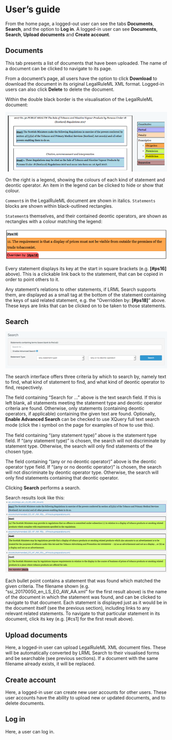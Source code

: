 # User’s guide

From the home page, a logged-out user can see the tabs **Documents**, **Search**, and the option to **Log in**. A logged-in user can see **Documents**, **Search**, **Upload documents** and **Create account**.

## Documents
This tab presents a list of documents that have been uploaded. The name of a document can be clicked to navigate to its page.

From a document’s page, all users have the option to click **Download** to download the document in its original LegalRuleML XML format. Logged-in users can also click **Delete** to delete the document.

Within the double black border is the visualisation of the LegalRuleML document:

![Image of a visualisation of LegalRuleML document showing two statements on the left, and a coloured legend on the right](docview.png)

On the right is a legend, showing the colours of each kind of statement and deontic operator. An item in the legend can be clicked to hide or show that colour.

`Comment`s in the LegalRuleML document are shown in italics. `Statements` blocks are shown within black-outlined rectangles.

`Statement`s themselves, and their contained deontic operators, are shown as rectangles with a colour matching the legend:

![Image of a visualisation of a LegalRuleML prescriptive statement, in white, containing its key, an Obligation deontic operator, in orange, and an override tag, in red](statement.png)

Every statement displays its key at the start in square brackets (e.g. **[#ps16]** above). This is a clickable link back to the statement, that can be copied in order to point others to it.

Any statement’s relations to other statements, if LRML Search supports them, are displayed as a small tag at the bottom of the statement containing the keys of said related statement, e.g. the “Overridden by: **[#ps18]**” above. These keys are links that can be clicked on to be taken to those statements.

## Search

![Image of the search interface, showing the search text field, Enable Advanced Search checkbox, statement type and deontic operator fields, as well as the Search button](search.png)

The search interface offers three criteria by which to search by, namely text to find, what kind of statement to find, and what kind of deontic operator to find, respectively.

The field containing “Search for …” above is the text search field. If this is left blank, all statements meeting the statement type and deontic operator criteria are found. Otherwise, only statements (containing deontic operators, if applicable) containing the given text are found. Optionally, **Enable Advanced Search** can be checked to use XQuery full text search mode (click the ℹ️ symbol on the page for examples of how to use this).

The field containing “(any statement type)” above is the statement type field. If “(any statement type)” is chosen, the search will not discriminate by statement type. Otherwise, the search will only find statements of the chosen type.

The field containing “(any or no deontic operator)” above is the deontic operator type field. If “(any or no deontic operator)” is chosen, the search will not discriminate by deontic operator type. Otherwise, the search will only find statements containing that deontic operator.

Clicking **Search** performs a search.

Search results look like this:
![Image of search results, showing four statements from two different files, including their keys and a relevant reparation link](searchresults.png)

Each bullet point contains a statement that was found which matched the given criteria. The filename shown (e.g. “ssi_20170050_en_LS_EO_AW_AA.xml” for the first result above) is the name of the document in which the statement was found, and can be clicked to navigate to that document. Each statement is displayed just as it would be in the document itself (see the previous section), including links to any relevant related statements. To navigate to that particular statement in its document, click its key (e.g. [#cs1] for the first result above).

## Upload documents
Here, a logged-in user can upload LegalRuleML XML document files. These will be automatically converted by LRML Search to their visualised forms and be searchable (see previous sections). If a document with the same filename already exists, it will be replaced.

## Create account
Here, a logged-in user can create new user accounts for other users. These user accounts have the ability to upload new or updated documents, and to delete documents.

## Log in
Here, a user can log in.
